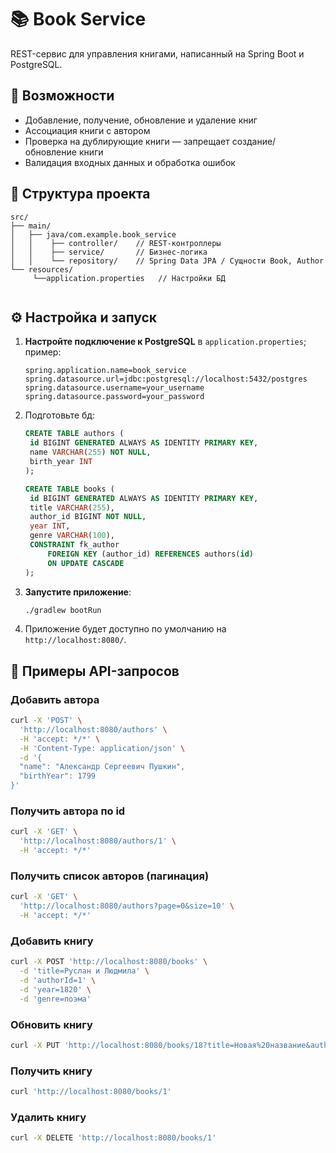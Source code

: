 # 📚 Book Service

REST-сервис для управления книгами, написанный на Spring Boot и PostgreSQL.

## 🚀 Возможности

* Добавление, получение, обновление и удаление книг
* Ассоциация книги с автором
* Проверка на дублирующие книги — запрещает создание/обновление книги
* Валидация входных данных и обработка ошибок

## 🧩 Структура проекта

```
src/
├── main/
│   ├── java/com.example.book_service 
│   │    ├── controller/    // REST‑контроллеры
│   │    ├── service/       // Бизнес-логика
│   │    └── repository/    // Spring Data JPA / Сущности Book, Author
└── resources/
     └──application.properties   // Настройки БД
     
```

## ⚙️ Настройка и запуск

1. **Настройте подключение к PostgreSQL** в `application.properties`; пример:

   ```properties
   spring.application.name=book_service
   spring.datasource.url=jdbc:postgresql://localhost:5432/postgres
   spring.datasource.username=your_username
   spring.datasource.password=your_password
   ```

2. Подготовьте бд:

   ```sql
   CREATE TABLE authors (
    id BIGINT GENERATED ALWAYS AS IDENTITY PRIMARY KEY,
    name VARCHAR(255) NOT NULL,
    birth_year INT
   );
   
   CREATE TABLE books (
    id BIGINT GENERATED ALWAYS AS IDENTITY PRIMARY KEY,
    title VARCHAR(255),
    author_id BIGINT NOT NULL,
    year INT,
    genre VARCHAR(100),
    CONSTRAINT fk_author
        FOREIGN KEY (author_id) REFERENCES authors(id)
        ON UPDATE CASCADE
   );
   ```

3. **Запустите приложение**:

   ```bash
   ./gradlew bootRun
   ```

4. Приложение будет доступно по умолчанию на `http://localhost:8080/`.

## 🧪 Примеры API-запросов

### Добавить автора

```bash
curl -X 'POST' \
  'http://localhost:8080/authors' \
  -H 'accept: */*' \
  -H 'Content-Type: application/json' \
  -d '{
  "name": "Александр Сергеевич Пушкин",
  "birthYear": 1799
}'
```

### Получить автора по id
```bash
curl -X 'GET' \
  'http://localhost:8080/authors/1' \
  -H 'accept: */*'
```

### Получить список авторов (пагинация)

```bash
curl -X 'GET' \
  'http://localhost:8080/authors?page=0&size=10' \
  -H 'accept: */*'
```

### Добавить книгу

```bash
curl -X POST 'http://localhost:8080/books' \
  -d 'title=Руслан и Людмила' \
  -d 'authorId=1' \
  -d 'year=1820' \
  -d 'genre=поэма'
```

### Обновить книгу

```bash
curl -X PUT 'http://localhost:8080/books/18?title=Новая%20название&authorId=2&year=1870'
```

### Получить книгу

```bash
curl 'http://localhost:8080/books/1'
```

### Удалить книгу

```bash
curl -X DELETE 'http://localhost:8080/books/1'
```


